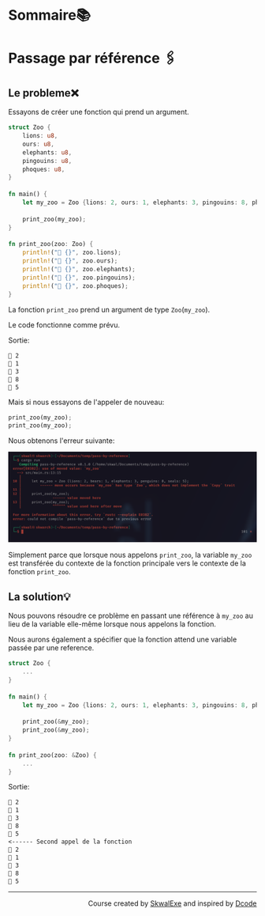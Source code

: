 # Sommaire📚




# Passage par référence 🖇️
## Le probleme❌
Essayons de créer une fonction qui prend un argument.

```rust
struct Zoo {
    lions: u8,
    ours: u8,
    elephants: u8,
    pingouins: u8,
    phoques: u8,
}

fn main() {
    let my_zoo = Zoo {lions: 2, ours: 1, elephants: 3, pingouins: 8, phoques: 5};

    print_zoo(my_zoo);
}

fn print_zoo(zoo: Zoo) {
    println!("🐯 {}", zoo.lions);
    println!("🐻 {}", zoo.ours);
    println!("🐘 {}", zoo.elephants);
    println!("🐧 {}", zoo.pingouins);
    println!("🦭 {}", zoo.phoques);
}
```
La fonction `print_zoo` prend un argument de type `Zoo`(`my_zoo`).

Le code fonctionne comme prévu.

Sortie:
```
🐯 2
🐻 1
🐘 3
🐧 8
🦭 5
```
Mais si nous essayons de l'appeler de nouveau:
```rust
print_zoo(my_zoo);
print_zoo(my_zoo);
```
Nous obtenons l'erreur suivante:

![](1.png)

Simplement parce que lorsque nous appelons `print_zoo`, la variable `my_zoo` est transférée du contexte de la fonction principale vers le contexte de la fonction `print_zoo`.

## La solution💡
Nous pouvons résoudre ce problème en passant une référence à `my_zoo` au lieu de la variable elle-même lorsque nous appelons la fonction.

Nous aurons également a spécifier que la fonction attend une variable passée par une reference.

```rust
struct Zoo {
    ...
}

fn main() {
    let my_zoo = Zoo {lions: 2, ours: 1, elephants: 3, pingouins: 8, phoques: 5};

    print_zoo(&my_zoo);
    print_zoo(&my_zoo);
}

fn print_zoo(zoo: &Zoo) {
    ...
}
```
Sortie:
```
🐯 2
🐻 1
🐘 3
🐧 8
🦭 5
<------ Second appel de la fonction
🐯 2
🐻 1
🐘 3
🐧 8
🦭 5
```


<!--
---

<p align="right"><a href="https://github.com/SkwalExe/learn-rust/tree/main/course/les-arrays">Next Section ⏭️</a></p>
-->

---

<p align="right">Course created by <a href="https://github.com/SkwalExe/" target="_blank">SkwalExe</a> and inspired by <a href="https://www.youtube.com/watch?v=vOMJlQ5B-M0&list=PLVvjrrRCBy2JSHf9tGxGKJ-bYAN_uDCUL" target="_blank">Dcode</a></p>